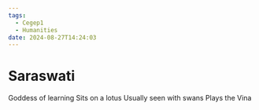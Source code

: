 ```yaml
---
tags:
  - Cegep1
  - Humanities
date: 2024-08-27T14:24:03
---
```


# Saraswati

Goddess of learning
Sits on a lotus
Usually seen with swans
Plays the Vina